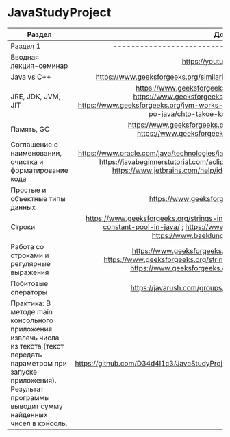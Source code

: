 # JavaStudyProject
| Раздел                                                                                                                                                                                 |                                                                                                                           Доп инфа                                                                                                                           | Время |
|----------------------------------------------------------------------------------------------------------------------------------------------------------------------------------------|:------------------------------------------------------------------------------------------------------------------------------------------------------------------------------------------------------------------------------------------------------------:| -----:|
| Раздел 1|                                                                                                    -----------------------------------------------------                                                                                                     |
| Вводная лекция-семинар                                                                                                                                                                 |                                                                                                                 https://youtu.be/aEdbqbOs-lE                                                                                                                 | + |
| Java vs C++                                                                                                                                                                            |                                                                                        https://www.geeksforgeeks.org/similarities-and-difference-between-java-and-c/                                                                                         |+|
| JRE, JDK, JVM, JIT                                                                                                                                                                     | https://www.geeksforgeeks.org/differences-jdk-jre-jvm/ ; https://www.geeksforgeeks.org/setting-environment-java/ ; https://www.geeksforgeeks.org/jvm-works-jvm-architecture/ ; https://programmera.ru/uroki-po-java/chto-takoe-kompilyator-just-in-time-jit/ |                                                                                   +-                                                                                    |
| Память, GC                                                                                                                                                                             |                                                                      https://www.geeksforgeeks.org/jvm-works-jvm-architecture/ ; https://www.geeksforgeeks.org/garbage-collection-java/                                                                      |-|
| Соглашение о наименовании, очистка и форматирование кода                                                                                                                               |         https://www.oracle.com/java/technologies/javase/codeconventions-namingconventions.html ; https://javabeginnerstutorial.com/eclipse-2/java-code-cleanup-using-eclipse/ ; https://www.jetbrains.com/help/idea/reformat-and-rearrange-code.html         |-|
| Простые и объектные типы данных                                                                                                                                                        |                                                                                                        https://www.geeksforgeeks.org/methods-in-java/                                                                                                        |-|
| Строки                                                                                                                                                                                 |                      https://www.geeksforgeeks.org/strings-in-java/ ; https://www.geeksforgeeks.org/string-constant-pool-in-java/ ; https://www.geeksforgeeks.org/interning-of-string/ ; https://www.baeldung.com/java-multiline-string                      |-|
| Работа со строками и регулярные выражения                                                                                                                                              |                              https://www.geeksforgeeks.org/stringbuffer-class-in-java/ ; https://www.geeksforgeeks.org/stringbuilder-class-in-java-with-examples/ ' https://www.geeksforgeeks.org/regular-expressions-in-java/                               |-|
| Побитовые операторы                                                                                                                                                                    |                                                                                                  https://javarush.com/groups/posts/1925-pobitovihe-operacii                                                                                                  |-|
| Практика: В методе main консольного приложения извлечь числа из текста (текст передать параметром при запуске приложения). Результат программы выводит сумму найденных чисел в консоль. |                                                                                  https://github.com/D34d4l1c3/JavaStudyProject/blob/master/src/BasicJava/Chapter1/Task.java                                                                                  |+|

